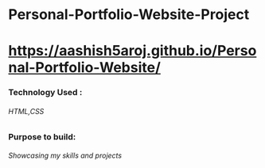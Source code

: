 # Personal-Portfolio-Website-Project
# https://aashish5aroj.github.io/Personal-Portfolio-Website/
<h3>Technology Used :</h3><h6>HTML,CSS</h6>
<h3>Purpose to build:</h3>
<h6>Showcasing my skills and projects</h6>
